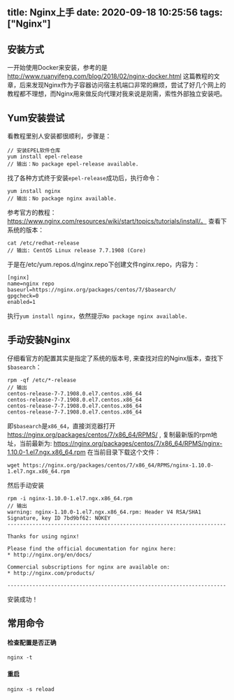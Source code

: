 title: Nginx上手
date: 2020-09-18 10:25:56
tags: ["Nginx"]
---
## 安装方式
一开始使用Docker来安装，参考的是 http://www.ruanyifeng.com/blog/2018/02/nginx-docker.html 这篇教程的文章，后来发现Nginx作为子容器访问宿主机端口非常的麻烦，尝试了好几个网上的教程都不理想，而Nginx用来做反向代理对我来说是刚需，索性外部独立安装吧。

## Yum安装尝试
看教程里别人安装都很顺利，步骤是：
```
// 安装EPEL软件仓库
yum install epel-release
// 输出：No package epel-release available.
```
找了各种方式终于安装`epel-release`成功后，执行命令：
```
yum install nginx
// 输出：No package nginx available.
```
参考官方的教程：https://www.nginx.com/resources/wiki/start/topics/tutorials/install/。
查看下系统的版本：
```
cat /etc/redhat-release
// 输出: CentOS Linux release 7.7.1908 (Core)
```
<!-- more -->
于是在/etc/yum.repos.d/nginx.repo下创建文件nginx.repo，内容为：
```
[nginx]
name=nginx repo
baseurl=https://nginx.org/packages/centos/7/$basearch/
gpgcheck=0
enabled=1
```
执行`yum install nginx`，依然提示`No package nginx available.`

## 手动安装Nginx
仔细看官方的配置其实是指定了系统的版本号, 来查找对应的Nginx版本，查找下`$basearch`：
```
rpm -qf /etc/*-release
// 输出
centos-release-7-7.1908.0.el7.centos.x86_64
centos-release-7-7.1908.0.el7.centos.x86_64
centos-release-7-7.1908.0.el7.centos.x86_64
centos-release-7-7.1908.0.el7.centos.x86_64
```
即`$basearch`是`x86_64`，直接浏览器打开 https://nginx.org/packages/centos/7/x86_64/RPMS/ , 复制最新版的rpm地址，当前最新为:
https://nginx.org/packages/centos/7/x86_64/RPMS/nginx-1.10.0-1.el7.ngx.x86_64.rpm
在当前目录下载这个文件：
```
wget https://nginx.org/packages/centos/7/x86_64/RPMS/nginx-1.10.0-1.el7.ngx.x86_64.rpm
```
然后手动安装
```
rpm -i nginx-1.10.0-1.el7.ngx.x86_64.rpm
// 输出
warning: nginx-1.10.0-1.el7.ngx.x86_64.rpm: Header V4 RSA/SHA1 Signature, key ID 7bd9bf62: NOKEY
----------------------------------------------------------------------

Thanks for using nginx!

Please find the official documentation for nginx here:
* http://nginx.org/en/docs/

Commercial subscriptions for nginx are available on:
* http://nginx.com/products/

----------------------------------------------------------------------
```
安装成功！


## 常用命令

#### 检查配置是否正确
```
nginx -t
```

#### 重启
```
nginx -s reload
```
